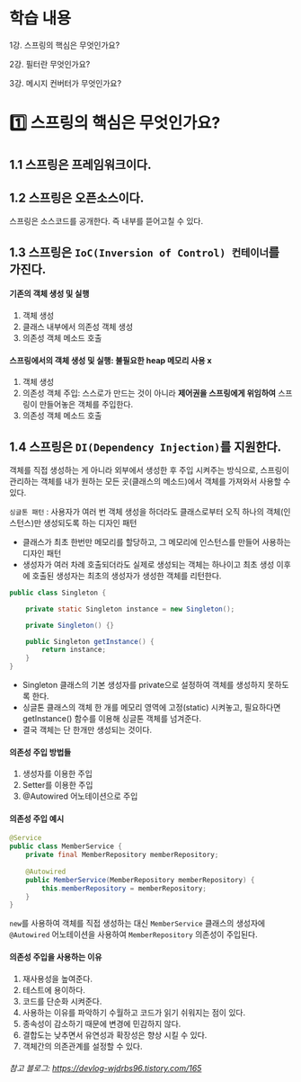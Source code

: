 # 학습 내용
1강. 스프링의 핵심은 무엇인가요?

2강. 필터란 무엇인가요?

3강. 메시지 컨버터가 무엇인가요?



# 1️⃣ 스프링의 핵심은 무엇인가요?

## 1.1 스프링은 프레임워크이다.
## 1.2 스프링은 오픈소스이다.
스프링은 소스코드를 공개한다. 즉 내부를 뜯어고칠 수 있다.

## 1.3 스프링은 `IoC(Inversion of Control) 컨테이너`를 가진다.
#### 기존의 객체 생성 및 실행

1. 객체 생성
2. 클래스 내부에서 의존성 객체 생성
3. 의존성 객체 메소드 호출

#### 스프링에서의 객체 생성 및 실행: 불필요한 heap 메모리 사용 x

1. 객체 생성
2. 의존성 객체 주입: 스스로가 만드는 것이 아니라 **제어권을 스프링에게 위임하여** 스프링이 만들어놓은 객체를 주입한다.
3. 의존성 객체 메소드 호출

## 1.4 스프링은 `DI(Dependency Injection)`를 지원한다.
객체를 직접 생성하는 게 아니라 외부에서 생성한 후 주입 시켜주는 방식으로, 스프링이 관리하는 객체를 내가 원하는 모든 곳(클래스의 메소드)에서 객체를 가져와서 사용할 수 있다.
    
`싱글톤 패턴` : 사용자가 여러 번 객체 생성을 하더라도 클래스로부터 오직 하나의 객체(인스턴스)만 생성되도록 하는 디자인 패턴

- 클래스가 최초 한번만 메모리를 할당하고, 그 메모리에 인스턴스를 만들어 사용하는 디자인 패턴
- 생성자가 여러 차례 호출되더라도 실제로 생성되는 객체는 하나이고 최초 생성 이후에 호출된 생성자는 최초의 생성자가 생성한 객체를 리턴한다.
```java
public class Singleton {

    private static Singleton instance = new Singleton();

    private Singleton() {}

    public Singleton getInstance() {
        return instance;
    }
}
```
- Singleton 클래스의 기본 생성자를 private으로 설정하여 객체를 생성하지 못하도록 한다.
- 싱글톤 클래스의 객체 한 개를 메모리 영역에 고정(static) 시켜놓고, 필요하다면 getInstance() 함수를 이용해 싱글톤 객체를 넘겨준다.
- 결국 객체는 단 한개만 생성되는 것이다.

#### 의존성 주입 방법들

1. 생성자를 이용한 주입
2. Setter를 이용한 주입
3. @Autowired 어노테이션으로 주입

#### 의존성 주입 예시
```java
@Service
public class MemberService {
    private final MemberRepository memberRepository;
    
    @Autowired
    public MemberService(MemberRepository memberRepository) {
        this.memberRepository = memberRepository;
    }
}
```
`new`를 사용하여 객체를 직접 생성하는 대신
`MemberService` 클래스의 생성자에 `@Autowired` 어노테이션을 사용하여 `MemberRepository` 의존성이 주입된다.


#### 의존성 주입을 사용하는 이유
1. 재사용성을 높여준다.
2. 테스트에 용이하다.
3. 코드를 단순화 시켜준다.
4. 사용하는 이유를 파악하기 수월하고 코드가 읽기 쉬워지는 점이 있다.
5. 종속성이 감소하기 때문에 변경에 민감하지 않다.
6. 결합도는 낮추면서 유연성과 확장성은 향상 시킬 수 있다.
7. 객체간의 의존관계를 설정할 수 있다.
###### 참고 블로그: https://devlog-wjdrbs96.tistory.com/165